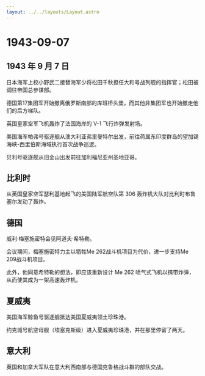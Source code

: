 ```yaml
---
layout: ../../layouts/Layout.astro
---
```


# 1943-09-07

## 1943 年 9 月 7 日

日本海军上校小野武二接替海军少将松田千秋担任大和号战列舰的指挥官；松田被调往帝国总参谋部。

德国第17集团军开始撤离俄罗斯南部的库班桥头堡，而其他非集团军也开始撤走他们的后方梯队。

英国皇家空军飞机轰炸了法国海岸的 V-1 飞行炸弹发射场。

美国海军帕弗号驱逐舰从澳大利亚弗里曼特尔出发，前往荷属东印度群岛的望加锡海峡-西里伯斯海域执行首次战争巡逻。

贝利号驱逐舰从旧金山出发前往加利福尼亚州圣地亚哥。

## 比利时

从英国皇家空军瑟利基地起飞的美国陆军航空队第 306
轰炸机大队对比利时布鲁塞尔发动了轰炸。

## 德国

威利·梅塞施密特会见阿道夫·希特勒。

会议期间，梅塞施密特力主以牺牲Me 262战斗机项目为代价，进一步支持Me
209战斗机项目。

此外，他同意希特勒的想法，即应该重新设计 Me 262
喷气式飞机以携带炸弹，从而使其成为一架高速轰炸机。

## 夏威夷

美国海军鲸鱼号驱逐舰抵达美国夏威夷领土珍珠港。

约克城号航空母舰（埃塞克斯级）进入夏威夷珍珠港，并在那里停留了两天。

## 意大利

英国和加拿大军队在意大利西南部与德国克鲁格战斗群的部队交战。
